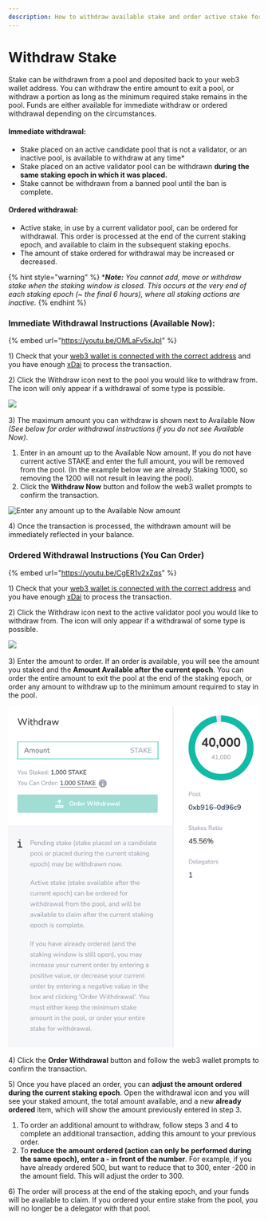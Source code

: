 ```yaml
---
description: How to withdraw available stake and order active stake for withdrawal
---
```


# Withdraw Stake

Stake can be withdrawn from a pool and deposited back to your web3 wallet address. You can withdraw the entire amount to exit a pool, or withdraw a portion as long as the minimum required stake remains in the pool. Funds are either available for immediate withdraw or ordered withdrawal depending on the circumstances.

#### Immediate withdrawal:

* Stake placed on an active candidate pool that is not a validator, or an inactive pool, is available to withdraw at any time\*
* Stake placed on an active validator pool can be withdrawn **during the same staking epoch in which it was placed.**
* Stake cannot be withdrawn from a banned pool until the ban is complete.

#### Ordered withdrawal:

* Active stake, in use by a current validator pool, can be ordered for withdrawal. This order is processed at the end of the current staking epoch, and available to claim in the subsequent staking epochs.
* The amount of stake ordered for withdrawal may be increased or decreased.

{% hint style="warning" %}
\*_**Note:**_ _You cannot add, move or withdraw stake when the staking window is closed. This occurs at the very end of each staking epoch (\~ the final 6 hours), where all staking actions are inactive._
{% endhint %}

### Immediate Withdrawal Instructions (Available Now):

{% embed url="https://youtu.be/OMLaFv5xJpI" %}



1\) Check that your [web3 wallet is connected with the correct address](../../../for-users/wallets/metamask/metamask-setup.md) and you have enough [xDai](../../../for-users/get-xdai-tokens/) to process the transaction.

2\) Click the Withdraw icon next to the pool you would like to withdraw from. The icon will only appear if a withdrawal of some type is possible.

![](<../../../.gitbook/assets/withdraw1 (1).png>)

3\) The maximum amount you can withdraw is shown next to Available Now _(See below for order withdrawal instructions if you do not see Available Now)_. &#x20;

1. Enter in an amount up to the Available Now amount. If you do not have current active STAKE and enter the full amount, you will be removed from the pool. (In the example below we are already Staking 1000, so removing the 1200 will not result in leaving the pool).
2. Click the **Withdraw Now** button and follow the web3 wallet prompts to confirm the transaction.

![Enter any amount up to the Available Now amount](../../../.gitbook/assets/available-now.png)

4\) Once the transaction is processed, the withdrawn amount will be immediately reflected in your balance.

### Ordered Withdrawal Instructions (You Can Order)

{% embed url="https://youtu.be/CgER1v2xZqs" %}



1\) Check that your [web3 wallet is connected with the correct address](../../../for-users/wallets/metamask/metamask-setup.md) and you have enough [xDai](../../../for-users/get-xdai-tokens/) to process the transaction.

2\) Click the Withdraw icon next to the active validator pool you would like to withdraw from. The icon will only appear if a withdrawal of some type is possible.

![](<../../../.gitbook/assets/withdraw1 (1) (1).png>)

3\) Enter the amount to order. If an order is available, you will see the amount you staked and the **Amount Available after the current epoch**. You can order the entire amount to exit the pool at the end of the staking epoch, or order any amount to withdraw up to the minimum amount required to stay in the pool.

![](<../../../.gitbook/assets/order-withdrawal (1).png>)

4\) Click the **Order Withdrawal** button and follow the web3 wallet prompts to confirm the transaction.

5\) Once you have placed an order, you can **adjust the amount ordered during the current staking epoch**. Open the withdrawal icon and you will see your staked amount, the total amount available, and a new **already ordered** item, which will show the amount previously entered in step 3.

1. To order an additional amount to withdraw, follow steps 3 and 4 to complete an additional transaction, adding this amount to your previous order.
2. To **reduce the amount ordered (action can only be performed during the same epoch), enter a - in front of the number**. For example, if you have already ordered 500, but want to reduce that to 300, enter -200 in the amount field. This will adjust the order to 300.

6\) The order will process at the end of the staking epoch, and your funds will be available to claim. If you ordered your entire stake from the pool, you will no longer be a delegator with that pool.
